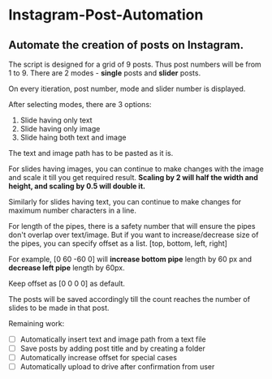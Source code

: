 # Instagram-Post-Automation

## Automate the creation of posts on Instagram.

The script is designed for a grid of 9 posts. Thus post numbers will be from 1 to 9. There are 2 modes - **single** posts and **slider** posts.

On every itieration, post number, mode and slider number is displayed.

After selecting modes, there are 3 options:
1. Slide having only text
2. Slide having only image
3. Slide haing both text and image

The text and image path has to be pasted as it is.

For slides having images, you can continue to make changes with the image and scale it till you get required result. **Scaling by 2 will half the width and height, and scaling by 0.5 will double it.** 

Similarly for slides having text, you can continue to make changes for maximum number characters in a line.

For length of the pipes, there is a safety number that will ensure the pipes don't overlap over text/image. But if you want to increase/decrease size of the pipes, you can specify offset as a list.
[top, bottom, left, right]

For example, [0 60 -60 0] will **increase bottom pipe** length by 60 px and **decrease left pipe** length by 60px.

Keep offset as [0 0 0 0] as default.

The posts will be saved accordingly till the count reaches the number of slides to be made in that post.

Remaining work:
- [ ] Automatically insert text and image path from a text file
- [ ] Save posts by adding post title and by creating a folder
- [ ] Automatically increase offset for special cases
- [ ] Automatically upload to drive after confirmation from user
